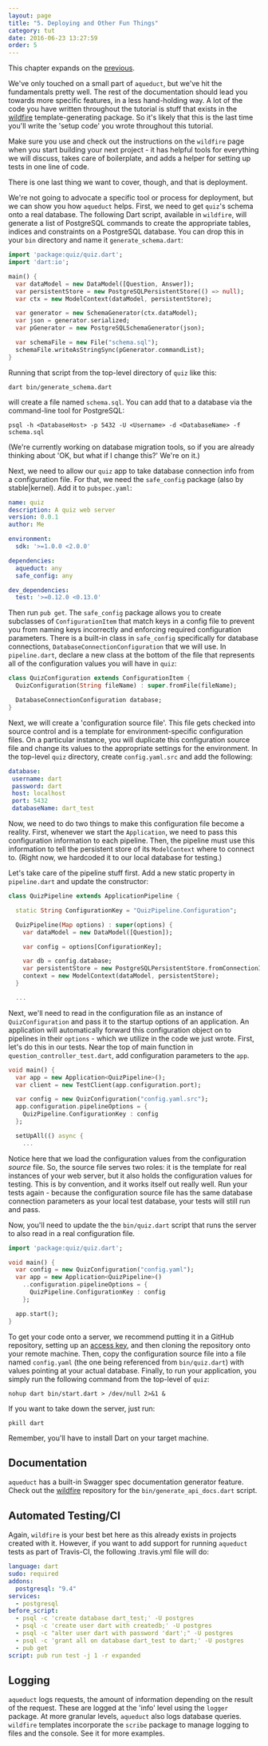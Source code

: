 ```yaml
---
layout: page
title: "5. Deploying and Other Fun Things"
category: tut
date: 2016-06-23 13:27:59
order: 5
---
```


This chapter expands on the [previous](http://stablekernel.github.io/aqueduct/tut/model-relationships-and-joins.html).

We've only touched on a small part of `aqueduct`, but we've hit the fundamentals pretty well. The rest of the documentation should lead you towards more specific features, in a less hand-holding way. A lot of the code you have written throughout the tutorial is stuff that exists in the [wildfire](https://github.com/stablekernel/wildfire) template-generating package. So it's likely that this is the last time you'll write the 'setup code' you wrote throughout this tutorial.

Make sure you use and check out the instructions on the `wildfire` page when you start building your next project - it has helpful tools for everything we will discuss, takes care of boilerplate, and adds a helper for setting up tests in one line of code.

There is one last thing we want to cover, though, and that is deployment.

We're not going to advocate a specific tool or process for deployment, but we can show you how `aqueduct` helps. First, we need to get `quiz`'s schema onto a real database. The following Dart script, available in `wildfire`, will generate a list of PostgreSQL commands to create the appropriate tables, indices and constraints on a PostgreSQL database. You can drop this in your `bin` directory and name it `generate_schema.dart`:

```dart
import 'package:quiz/quiz.dart';
import 'dart:io';

main() {
  var dataModel = new DataModel([Question, Answer]);
  var persistentStore = new PostgreSQLPersistentStore(() => null);
  var ctx = new ModelContext(dataModel, persistentStore);

  var generator = new SchemaGenerator(ctx.dataModel);
  var json = generator.serialized;
  var pGenerator = new PostgreSQLSchemaGenerator(json);

  var schemaFile = new File("schema.sql");
  schemaFile.writeAsStringSync(pGenerator.commandList);
}
```

Running that script from the top-level directory of `quiz` like this:

```
dart bin/generate_schema.dart
```

will create a file named `schema.sql`. You can add that to a database via the command-line tool for PostgreSQL:

```
psql -h <DatabaseHost> -p 5432 -U <Username> -d <DatabaseName> -f schema.sql
```

(We're currently working on database migration tools, so if you are already thinking about 'OK, but what if I change this?' We're on it.)

Next, we need to allow our `quiz` app to take database connection info from a configuration file. For that, we need the `safe_config` package (also by stable|kernel). Add it to `pubspec.yaml`:

```yaml
name: quiz
description: A quiz web server
version: 0.0.1
author: Me

environment:
  sdk: '>=1.0.0 <2.0.0'

dependencies:
  aqueduct: any
  safe_config: any

dev_dependencies:
  test: '>=0.12.0 <0.13.0'
```

Then run `pub get`. The `safe_config` package allows you to create subclasses of `ConfigurationItem` that match keys in a config file to prevent you from naming keys incorrectly and enforcing required configuration parameters. There is a built-in class in `safe_config` specifically for database connections, `DatabaseConnectionConfiguration` that we will use. In `pipeline.dart`, declare a new class at the bottom of the file that represents all of the configuration values you will have in `quiz`:

```dart
class QuizConfiguration extends ConfigurationItem {
  QuizConfiguration(String fileName) : super.fromFile(fileName);

  DatabaseConnectionConfiguration database;
}
```

Next, we will create a 'configuration source file'. This file gets checked into source control and is a template for environment-specific configuration files. On a particular instance, you will duplicate this configuration source file and change its values to the appropriate settings for the environment. In the top-level `quiz` directory, create `config.yaml.src` and add the following:

```yaml
database:
 username: dart
 password: dart
 host: localhost
 port: 5432
 databaseName: dart_test  
```

Now, we need to do two things to make this configuration file become a reality. First, whenever we start the `Application`, we need to pass this configuration information to each pipeline. Then, the pipeline must use this information to tell the persistent store of its `ModelContext` where to connect to. (Right now, we hardcoded it to our local database for testing.)

Let's take care of the pipeline stuff first. Add a new static property in `pipeline.dart` and update the constructor:

```dart
class QuizPipeline extends ApplicationPipeline {

  static String ConfigurationKey = "QuizPipeline.Configuration";

  QuizPipeline(Map options) : super(options) {
    var dataModel = new DataModel([Question]);

    var config = options[ConfigurationKey];

    var db = config.database;
    var persistentStore = new PostgreSQLPersistentStore.fromConnectionInfo(db.username, db.password, db.host, db.port, db.databaseName);
    context = new ModelContext(dataModel, persistentStore);
  }

  ...
```

Next, we'll need to read in the configuration file as an instance of `QuizConfiguration` and pass it to the startup options of an application. An application will automatically forward this configuration object on to pipelines in their `options` - which we utilize in the code we just wrote. First, let's do this in our tests. Near the top of main function in `question_controller_test.dart`, add configuration parameters to the `app`.

```dart
void main() {
  var app = new Application<QuizPipeline>();
  var client = new TestClient(app.configuration.port);

  var config = new QuizConfiguration("config.yaml.src");
  app.configuration.pipelineOptions = {
    QuizPipeline.ConfigurationKey : config
  };

  setUpAll(() async {
    ...
```

Notice here that we load the configuration values from the configuration *source* file. So, the source file serves two roles: it is the template for real instances of your web server, but it also holds the configuration values for testing. This is by convention, and it works itself out really well. Run your tests again - because the configuration source file has the same database connection parameters as your local test database, your tests will still run and pass.

Now, you'll need to update the the `bin/quiz.dart` script that runs the server to also read in a real configuration file.

```dart
import 'package:quiz/quiz.dart';

void main() {
  var config = new QuizConfiguration("config.yaml");
  var app = new Application<QuizPipeline>()
    ..configuration.pipelineOptions = {
      QuizPipeline.ConfigurationKey : config
    };

  app.start();
}
```

To get your code onto a server, we recommend putting it in a GitHub repository, setting up an [access key](https://help.github.com/articles/generating-an-ssh-key/), and then cloning the repository onto your remote machine. Then, copy the configuration source file into a file named `config.yaml` (the one being referenced from `bin/quiz.dart`) with values pointing at your actual database. Finally, to run your application, you simply run the following command from the top-level of `quiz`:

```
nohup dart bin/start.dart > /dev/null 2>&1 &
```

If you want to take down the server, just run:

```
pkill dart
```

Remember, you'll have to install Dart on your target machine.

Documentation
---

`aqueduct` has a built-in Swagger spec documentation generator feature. Check out the [wildfire](https://github.com/stablekernel/wildfire) repository for the `bin/generate_api_docs.dart` script.


Automated Testing/CI
---

Again, `wildfire` is your best bet here as this already exists in projects created with it. However, if you want to add support for running `aqueduct` tests as part of Travis-CI, the following .travis.yml file will do:

```yaml
language: dart
sudo: required
addons:
  postgresql: "9.4"
services:
  - postgresql
before_script:
  - psql -c 'create database dart_test;' -U postgres
  - psql -c 'create user dart with createdb;' -U postgres
  - psql -c "alter user dart with password 'dart';" -U postgres
  - psql -c 'grant all on database dart_test to dart;' -U postgres
  - pub get
script: pub run test -j 1 -r expanded
```    

Logging
---

`aqueduct` logs requests, the amount of information depending on the result of the request. These are logged at the 'info' level using the `logger` package. At more granular levels, `aqueduct` also logs database queries. `wildfire` templates incorporate the `scribe` package to manage logging to files and the console. See it for more examples.
